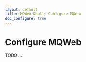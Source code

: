 ```yaml
---
layout: default
title: MQWeb &bull; Configure MQWeb
doc_configure: true
---
```


Configure MQWeb
===============

TODO ...
